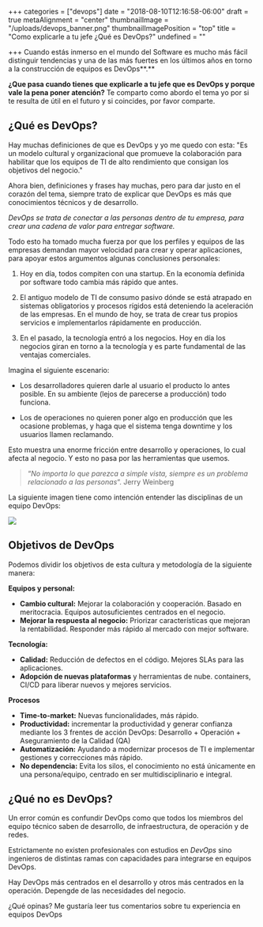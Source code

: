 +++
categories = ["devops"]
date = "2018-08-10T12:16:58-06:00"
draft = true
metaAlignment = "center"
thumbnailImage = "/uploads/devops_banner.png"
thumbnailImagePosition = "top"
title = "Como explicarle a tu jefe ¿Qué es DevOps?"
undefined = ""

+++
Cuando estás inmerso en el mundo del Software es mucho más fácil distinguir tendencias y una de las más fuertes en los últimos años  en torno a la construcción de equipos es DevOps**.** 

**¿Que pasa cuando tienes que explicarle a tu jefe que es DevOps y porque vale la pena poner atención?** Te comparto como abordo el tema yo por si te resulta de útil en el futuro y si coincides, por favor comparte.

## ¿Qué es DevOps?

  
Hay muchas definiciones de que es DevOps y yo me quedo con esta: "Es un modelo cultural y organizacional que promueve la colaboración para habilitar que los equipos de TI de alto rendimiento que consigan los objetivos del negocio."

Ahora bien, definiciones y frases hay muchas, pero para dar justo en el corazón del tema, siempre trato de explicar que  DevOps es más que conocimientos técnicos y de desarrollo. 

_DevOps se trata de conectar a las personas dentro de tu empresa, para crear una cadena de valor para entregar software._

Todo esto ha tomado mucha fuerza por que los perfiles y equipos de las empresas demandan mayor velocidad para crear y operar aplicaciones, para apoyar estos argumentos algunas conclusiones personales:

1. Hoy en día, todos compiten con una startup. En la economía definida por software todo cambia más rápido que antes. 
2. El antiguo modelo de TI de consumo pasivo dónde se está atrapado en sistemas obligatorios y procesos rígidos está deteniendo la aceleración de las empresas.  En el mundo de hoy, se trata de crear tus propios servicios e implementarlos rápidamente en producción.

    
3. En el pasado, la tecnología entró a los negocios. Hoy en día los negocios giran en torno a la tecnología y es parte fundamental de las ventajas comerciales.

 Imagina el siguiente escenario:

*  Los desarrolladores quieren darle al usuario el producto lo antes posible. En su ambiente (lejos de parecerse a producción) todo funciona.


* Los de operaciones no quieren poner algo en producción que les ocasione problemas, y haga que el sistema tenga downtime y los usuarios llamen reclamando.

Esto muestra una enorme fricción entre desarrollo y operaciones, lo cual afecta al negocio. Y esto no pasa por las herramientas que usemos. 

> “_No importa lo que parezca a simple vista, siempre es un problema relacionado a las personas_“.  Jerry Weinberg

La siguiente imagen tiene como intención entender las disciplinas de un equipo DevOps:

![](/uploads/Untitled(3).png)

## Objetivos de DevOps

Podemos dividir los objetivos de esta cultura y metodología de la siguiente manera:

**Equipos y personal:**

* **Cambio cultural:** Mejorar la colaboración y cooperación. Basado en meritocracia. Equipos autosuficientes centrados en el negocio.
* **Mejorar la respuesta al negocio:** Priorizar características que mejoran la rentabilidad. Responder más rápido al mercado con mejor software.

**Tecnología:**

* **Calidad:** Reducción de defectos en el código. Mejores SLAs para las aplicaciones.
* **Adopción de nuevas plataformas** y herramientas de nube. containers, CI/CD para liberar nuevos y mejores servicios.

**Procesos**

* **Time-to-market:** Nuevas funcionalidades, más rápido. 
* **Productividad:** incrementar la productividad y generar confianza mediante los 3 frentes de acción DevOps: Desarrollo + Operación + Aseguramiento de la Calidad (QA)
* **Automatización:** Ayudando a modernizar procesos de TI e implementar gestiones y correcciones más rápido. 
* **No dependencia:** Evita los silos, el conocimiento no está únicamente en una persona/equipo, centrado en ser multidisciplinario e integral.

## ¿Qué no es DevOps?

Un error común es confundir DevOps como que todos los miembros del equipo técnico saben de desarrollo, de infraestructura, de operación y de redes.

Estrictamente no existen profesionales con estudios en _DevOps_ sino ingenieros de distintas ramas con capacidades para integrarse en equipos DevOps.

Hay DevOps más centrados en el desarrollo y otros más centrados en la operación. Depengde de las necesidades del negocio.

¿Qué opinas? Me gustaría leer tus comentarios sobre tu experiencia en equipos DevOps